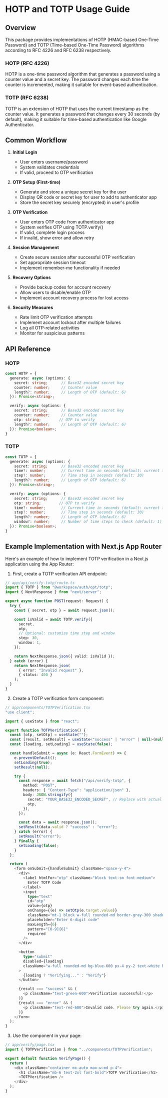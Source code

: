 # HOTP and TOTP Usage Guide

## Overview

This package provides implementations of HOTP (HMAC-based One-Time Password) and TOTP (Time-based One-Time Password) algorithms according to RFC 4226 and RFC 6238 respectively.

### HOTP (RFC 4226)
HOTP is a one-time password algorithm that generates a password using a counter value and a secret key. The password changes each time the counter is incremented, making it suitable for event-based authentication.

### TOTP (RFC 6238)
TOTP is an extension of HOTP that uses the current timestamp as the counter value. It generates a password that changes every 30 seconds (by default), making it suitable for time-based authentication like Google Authenticator.

## Common Workflow

1. **Initial Login**
   - User enters username/password
   - System validates credentials
   - If valid, proceed to OTP verification

2. **OTP Setup (First-time)**
   - Generate and store a unique secret key for the user
   - Display QR code or secret key for user to add to authenticator app
   - Store the secret key securely (encrypted) in user's profile

3. **OTP Verification**
   - User enters OTP code from authenticator app
   - System verifies OTP using TOTP.verify()
   - If valid, complete login process
   - If invalid, show error and allow retry

4. **Session Management**
   - Create secure session after successful OTP verification
   - Set appropriate session timeout
   - Implement remember-me functionality if needed

5. **Recovery Options**
   - Provide backup codes for account recovery
   - Allow users to disable/enable OTP
   - Implement account recovery process for lost access

6. **Security Measures**
   - Rate limit OTP verification attempts
   - Implement account lockout after multiple failures
   - Log all OTP-related activities
   - Monitor for suspicious patterns

## API Reference

### HOTP

```typescript
const HOTP = {
  generate: async (options: {
    secret: string;      // Base32 encoded secret key
    counter: number;     // Counter value
    length?: number;     // Length of OTP (default: 6)
  }): Promise<string>;

  verify: async (options: {
    secret: string;      // Base32 encoded secret key
    counter: number;     // Counter value
    otp: string;        // OTP to verify
    length?: number;     // Length of OTP (default: 6)
  }): Promise<boolean>;
}
```

### TOTP

```typescript
const TOTP = {
  generate: async (options: {
    secret: string;      // Base32 encoded secret key
    time?: number;       // Current time in seconds (default: current time)
    step?: number;       // Time step in seconds (default: 30)
    length?: number;     // Length of OTP (default: 6)
  }): Promise<string>;

  verify: async (options: {
    secret: string;      // Base32 encoded secret key
    otp: string;        // OTP to verify
    time?: number;       // Current time in seconds (default: current time)
    step?: number;       // Time step in seconds (default: 30)
    length?: number;     // Length of OTP (default: 6)
    window?: number;     // Number of time steps to check (default: 1)
  }): Promise<boolean>;
}
```

## Example Implementation with Next.js App Router

Here's an example of how to implement TOTP verification in a Next.js application using the App Router:

1. First, create a TOTP verification API endpoint:

```typescript
// app/api/verify-totp/route.ts
import { TOTP } from "@workspace/auth/opt/totp";
import { NextResponse } from "next/server";

export async function POST(request: Request) {
  try {
    const { secret, otp } = await request.json();

    const isValid = await TOTP.verify({
      secret,
      otp,
      // Optional: customize time step and window
      step: 30,
      window: 1,
    });

    return NextResponse.json({ valid: isValid });
  } catch (error) {
    return NextResponse.json(
      { error: "Invalid request" },
      { status: 400 }
    );
  }
}
```

2. Create a TOTP verification form component:

```typescript
// app/components/TOTPVerification.tsx
"use client";

import { useState } from "react";

export function TOTPVerification() {
  const [otp, setOtp] = useState("");
  const [result, setResult] = useState<"success" | "error" | null>(null);
  const [loading, setLoading] = useState(false);

  const handleSubmit = async (e: React.FormEvent) => {
    e.preventDefault();
    setLoading(true);
    setResult(null);

    try {
      const response = await fetch("/api/verify-totp", {
        method: "POST",
        headers: { "Content-Type": "application/json" },
        body: JSON.stringify({
          secret: "YOUR_BASE32_ENCODED_SECRET", // Replace with actual secret
          otp,
        }),
      });

      const data = await response.json();
      setResult(data.valid ? "success" : "error");
    } catch (error) {
      setResult("error");
    } finally {
      setLoading(false);
    }
  };

  return (
    <form onSubmit={handleSubmit} className="space-y-4">
      <div>
        <label htmlFor="otp" className="block text-sm font-medium">
          Enter TOTP Code
        </label>
        <input
          type="text"
          id="otp"
          value={otp}
          onChange={(e) => setOtp(e.target.value)}
          className="mt-1 block w-full rounded-md border-gray-300 shadow-sm"
          placeholder="Enter 6-digit code"
          maxLength={6}
          pattern="[0-9]{6}"
          required
        />
      </div>

      <button
        type="submit"
        disabled={loading}
        className="w-full rounded-md bg-blue-600 px-4 py-2 text-white hover:bg-blue-700 disabled:opacity-50"
      >
        {loading ? "Verifying..." : "Verify"}
      </button>

      {result === "success" && (
        <p className="text-green-600">Verification successful!</p>
      )}
      {result === "error" && (
        <p className="text-red-600">Invalid code. Please try again.</p>
      )}
    </form>
  );
}
```

3. Use the component in your page:

```typescript
// app/verify/page.tsx
import { TOTPVerification } from "../components/TOTPVerification";

export default function VerifyPage() {
  return (
    <div className="container mx-auto max-w-md p-4">
      <h1 className="mb-6 text-2xl font-bold">TOTP Verification</h1>
      <TOTPVerification />
    </div>
  );
}
```
